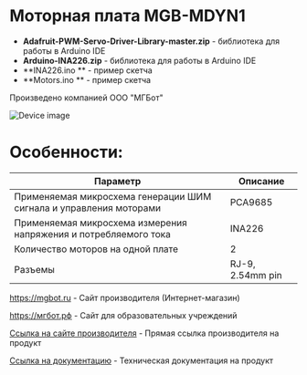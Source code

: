 # Моторная плата MGB-MDYN1 

- **Adafruit-PWM-Servo-Driver-Library-master.zip** - библиотека для работы в Arduino IDE
- **Arduino-INA226.zip** - библиотека для работы в Arduino IDE
- **INA226.ino ** - пример скетча
- **Motors.ino ** - пример скетча

Произведено компанией ООО "МГБот"

![Device image](https://mgbot.ru/upload/iblock/ad2/ad24e288a41698dbc4bb5965b5c7147f.jpg)

# Особенности:

| Параметр    | Описание |
| ----------- | -----------|
| Применяемая микросхема генерации ШИМ сигнала и управления моторами   | PCA9685|
| Применяемая микросхема измерения напряжения и потребляемого тока| INA226 |
| Количество моторов на одной плате     | 2|
| Разъемы     | RJ-9, 2.54mm pin|

https://mgbot.ru  - Сайт производителя (Интернет-магазин)

https://мгбот.рф  - Сайт для образовательных учреждений

[Ссылка на сайте производителя](https://mgbot.ru/catalog/uchebnaya_robototekhnika/nabor_dinamika_start_m1/) - Прямая ссылка производителя на продукт

[Ссылка на документацию](https://books.mgbot.ru/devices/MGB-MDYN1.pdf) - Техническая документация на продукт